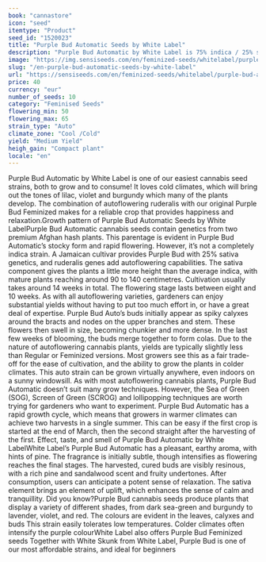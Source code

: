 ```yaml
---
book: "cannastore"
icon: "seed"
itemtype: "Product"
seed_id: "1520023"
title: "Purple Bud Automatic Seeds by White Label"
description: "Purple Bud Automatic by White Label is 75% indica / 25% sativa. It’s autoflowering, thrives even in cold climates, and is valued for its vivid purple hue."
image: "https://img.sensiseeds.com/en/feminized-seeds/whitelabel/purple-bud-autoflowering-image.png"
slug: "/en-purple-bud-automatic-seeds-by-white-label"
url: "https://sensiseeds.com/en/feminized-seeds/whitelabel/purple-bud-autoflowering?a_aid=cannastore"
price: 40
currency: "eur"
number_of_seeds: 10
category: "Feminised Seeds"
flowering_min: 50
flowering_max: 65
strain_type: "Auto"
climate_zone: "Cool /Cold"
yield: "Medium Yield"
heigh_gain: "Compact plant"
locale: "en"
---
```

Purple Bud Automatic by White Label is one of our easiest cannabis seed strains, both to grow and to consume! It loves cold climates, which will bring out the tones of lilac, violet and burgundy which many of the plants develop. The combination of autoflowering ruderalis with our original Purple Bud Feminized makes for a reliable crop that provides happiness and relaxation.Growth pattern of Purple Bud Automatic Seeds by White LabelPurple Bud Automatic cannabis seeds contain genetics from two premium Afghan hash plants. This parentage is evident in Purple Bud Automatic’s stocky form and rapid flowering. However, it’s not a completely indica strain. A Jamaican cultivar provides Purple Bud with 25% sativa genetics, and ruderalis genes add autoflowering capabilities. The sativa component gives the plants a little more height than the average indica, with mature plants reaching around 90 to 140 centimetres. Cultivation usually takes around 14 weeks in total. The flowering stage lasts between eight and 10 weeks. As with all autoflowering varieties, gardeners can enjoy substantial yields without having to put too much effort in, or have a great deal of expertise. Purple Bud Auto’s buds initially appear as spiky calyxes around the bracts and nodes on the upper branches and stem. These flowers then swell in size, becoming chunkier and more dense. In the last few weeks of blooming, the buds merge together to form colas. Due to the nature of autoflowering cannabis plants, yields are typically slightly less than Regular or Feminized versions. Most growers see this as a fair trade-off for the ease of cultivation, and the ability to grow the plants in colder climates. This auto strain can be grown virtually anywhere, even indoors on a sunny windowsill. As with most autoflowering cannabis plants, Purple Bud Automatic doesn’t suit many grow techniques. However, the Sea of Green (SOG), Screen of Green (SCROG) and lollipopping techniques are worth trying for gardeners who want to experiment. Purple Bud Automatic has a rapid growth cycle, which means that growers in warmer climates can achieve two harvests in a single summer. This can be easy if the first crop is started at the end of March, then the second straight after the harvesting of the first. Effect, taste, and smell of Purple Bud Automatic by White LabelWhite Label’s Purple Bud Automatic has a pleasant, earthy aroma, with hints of pine. The fragrance is initially subtle, though intensifies as flowering reaches the final stages. The harvested, cured buds are visibly resinous, with a rich pine and sandalwood scent and fruity undertones. After consumption, users can anticipate a potent sense of relaxation. The sativa element brings an element of uplift, which enhances the sense of calm and tranquillity. Did you know?Purple Bud cannabis seeds produce plants that display a variety of different shades, from dark sea-green and burgundy to lavender, violet, and red. The colours are evident in the leaves, calyxes and buds This strain easily tolerates low temperatures. Colder climates often intensify the purple colourWhite Label also offers Purple Bud Feminized seeds Together with White Skunk from White Label, Purple Bud is one of our most affordable strains, and ideal for beginners
